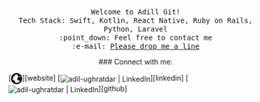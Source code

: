<p align="center">
  <samp> 
    Welcome to Adill Git!  <br>
    Tech Stack: Swift, Kotlin, React Native, Ruby on Rails, Python, Laravel <br>
     :point_down: Feel free  to contact me <br>
     :e-mail:	<a href='mailto:aughr063@uottawa.ca'>Please drop me a line</a> <br>    
  </samp>
</P>
<p align="center">
### Connect with me:
</p>
[<img align="center" alt="adil-ughratdar" width="22px" src="https://raw.githubusercontent.com/iconic/open-iconic/master/svg/globe.svg" />][website]
[<img align="center" alt="adil-ughratdar | LinkedIn" width="22px" src="https://cdn.jsdelivr.net/npm/simple-icons@v3/icons/linkedin.svg" />][linkedin]
[<img align="center" alt="adil-ughratdar | LinkedIn" width="22px" src="https://www.flaticon.com/svg/vstatic/svg/25/25231.svg?token=exp=1612377006~hmac=7ec4ace0dc9d35d1306ec511e99dc75a" />][github]

## <br />


[linkedin]: https://www.linkedin.com/in/adil-ughratdar/
[website]: https://youthful-chandrasekhar-0da28d.netlify.app/
[github]: https://github.com/adil659/

